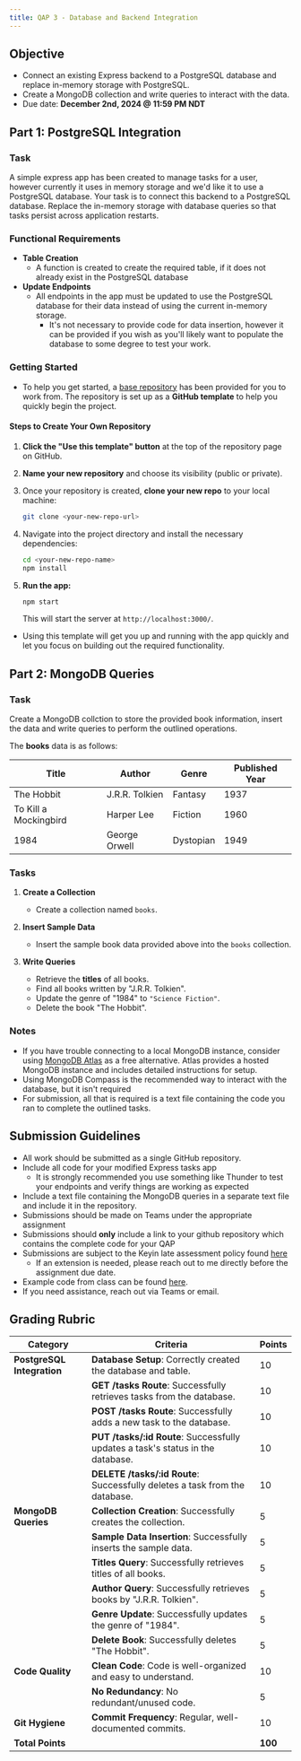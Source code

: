 ```yaml
---
title: QAP 3 - Database and Backend Integration
---
```


## Objective  
- Connect an existing Express backend to a PostgreSQL database and replace in-memory storage with PostgreSQL.  
- Create a MongoDB collection and write queries to interact with the data.  
- Due date: **December 2nd, 2024 @ 11:59 PM NDT**

## Part 1: PostgreSQL Integration  

### Task
A simple express app has been created to manage tasks for a user, however currently it uses in memory storage and we'd like it to use a PostgreSQL database. Your task is to connect this backend to a PostgreSQL database. Replace the in-memory storage with database queries so that tasks persist across application restarts.  

### Functional Requirements
- **Table Creation**
  - A function is created to create the required table, if it does not already exist in the PostgreSQL database
- **Update Endpoints**
  - All endpoints in the app must be updated to use the PostgreSQL database for their data instead of using the current in-memory storage.
    - It's not necessary to provide code for data insertion, however it can be provided if you wish as you'll likely want to populate the database to some degree to test your work.

### Getting Started  
- To help you get started, a [base repository](https://github.com/menglishca/express-tasks-template) has been provided for you to work from. The repository is set up as a **GitHub template** to help you quickly begin the project.

#### Steps to Create Your Own Repository  

1. **Click the "Use this template" button** at the top of the repository page on GitHub.

1. **Name your new repository** and choose its visibility (public or private).  

1. Once your repository is created, **clone your new repo** to your local machine:  
    ```bash
    git clone <your-new-repo-url>
    ```  

1. Navigate into the project directory and install the necessary dependencies:  
    ```bash
    cd <your-new-repo-name>
    npm install
    ```  

1. **Run the app:**  
    ```bash
    npm start
    ```  
    This will start the server at `http://localhost:3000/`.  

- Using this template will get you up and running with the app quickly and let you focus on building out the required functionality.

## Part 2: MongoDB Queries  

### Task
Create a MongoDB collction to store the provided book information, insert the data and write queries to perform the outlined operations.  

The **books** data is as follows:  

| Title                     | Author          | Genre         | Published Year |
|---------------------------|-----------------|---------------|----------------|
|  The Hobbit               | J.R.R. Tolkien  | Fantasy       | 1937           |
|  To Kill a Mockingbird    | Harper Lee      | Fiction       | 1960           |
|  1984                     | George Orwell   | Dystopian     | 1949           |

### Tasks  

1. **Create a Collection**  
   - Create a collection named `books`.  

2. **Insert Sample Data**  
   - Insert the sample book data provided above into the `books` collection.  

3. **Write Queries**  
   - Retrieve the **titles** of all books.  
   - Find all books written by "J.R.R. Tolkien".  
   - Update the genre of "1984" to `"Science Fiction"`.  
   - Delete the book "The Hobbit".

### Notes  
- If you have trouble connecting to a local MongoDB instance, consider using [MongoDB Atlas](https://www.mongodb.com/atlas/database) as a free alternative. Atlas provides a hosted MongoDB instance and includes detailed instructions for setup.
- Using MongoDB Compass is the recommended way to interact with the database, but it isn't required
- For submission, all that is required is a text file containing the code you ran to complete the outlined tasks.

## Submission Guidelines  
- All work should be submitted as a single GitHub repository.  
- Include all code for your modified Express tasks app
  - It is strongly recommended you use something like Thunder to test your endpoints and verify things are working as expected
- Include a text file containing the MongoDB queries in a separate text file and include it in the repository.
- Submissions should be made on Teams under the appropriate assignment
- Submissions should **only** include a link to your github repository which contains the complete code for your QAP
- Submissions are subject to the Keyin late assessment policy found [here](https://keyincollege289.sharepoint.com/:b:/s/FullstasckJavascript-S3Sept.2024-Dec.2024912/EYwpucIvncpDoR94yNj3fOkB0CsE4c0IZ53Kqov0BumSAA?e=7N9ZfR)
  - If an extension is needed, please reach out to me directly before the assignment due date.
- Example code from class can be found [here](https://github.com/menglishca/keyin-code-samples).  
- If you need assistance, reach out via Teams or email.

## Grading Rubric  

| **Category**              | **Criteria**                                                                                               | **Points** |
|---------------------------|-----------------------------------------------------------------------------------------------------------|------------|
| **PostgreSQL Integration**| **Database Setup**: Correctly created the database and table.                                             | 10         |
|                           | **GET /tasks Route**: Successfully retrieves tasks from the database.                                     | 10         |
|                           | **POST /tasks Route**: Successfully adds a new task to the database.                                      | 10         |
|                           | **PUT /tasks/:id Route**: Successfully updates a task's status in the database.                           | 10         |
|                           | **DELETE /tasks/:id Route**: Successfully deletes a task from the database.                               | 10         |
| **MongoDB Queries**        | **Collection Creation**: Successfully creates the collection.                                            | 5          |
|                           | **Sample Data Insertion**: Successfully inserts the sample data.                                         | 5          |
|                           | **Titles Query**: Successfully retrieves titles of all books.                                            | 5          |
|                           | **Author Query**: Successfully retrieves books by "J.R.R. Tolkien".                                      | 5          |
|                           | **Genre Update**: Successfully updates the genre of "1984".                                              | 5          |
|                           | **Delete Book**: Successfully deletes "The Hobbit".                                                      | 5          |
| **Code Quality**           | **Clean Code**: Code is well-organized and easy to understand.                                           | 10         |
|                           | **No Redundancy**: No redundant/unused code.                                                             | 5          |
| **Git Hygiene**            | **Commit Frequency**: Regular, well-documented commits.                                                 | 10         |
| **Total Points**           |                                                                                                          | **100**    |
